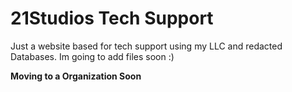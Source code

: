 # 21Studios Tech Support
Just a website based for tech support using my LLC and redacted Databases.
Im going to add files soon :)

**Moving to a Organization Soon**
